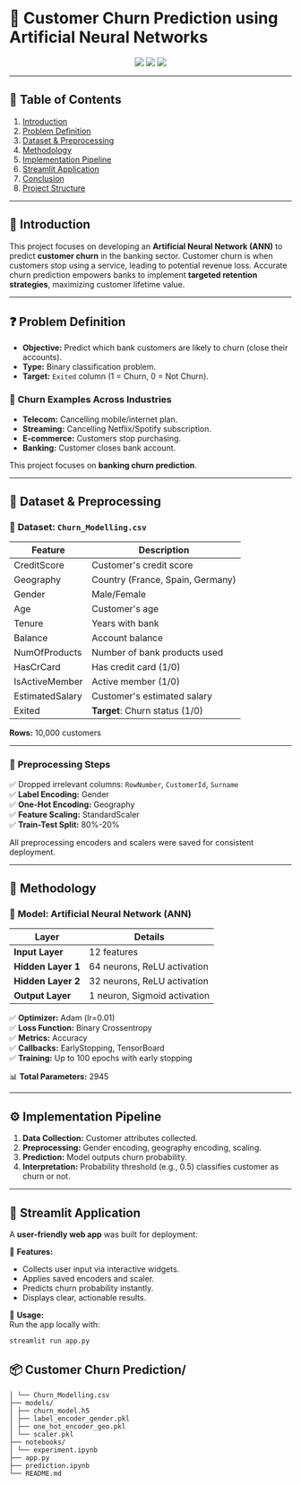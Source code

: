 # 🌟 Customer Churn Prediction using Artificial Neural Networks

<p align="center">
  <img src="https://img.shields.io/badge/Project%20Status-Completed-green" />
  <img src="https://img.shields.io/badge/Model-ANN-blueviolet" />
  <img src="https://img.shields.io/badge/Deployment-Streamlit-orange" />
</p>

---

## 📌 **Table of Contents**

1. [Introduction](#introduction)
2. [Problem Definition](#problem-definition)
3. [Dataset & Preprocessing](#dataset--preprocessing)
4. [Methodology](#methodology)
5. [Implementation Pipeline](#implementation-pipeline)
6. [Streamlit Application](#streamlit-application)
7. [Conclusion](#conclusion)
8. [Project Structure](#project-structure)

---

## 📝 **Introduction**

This project focuses on developing an **Artificial Neural Network (ANN)** to predict **customer churn** in the banking sector. Customer churn is when customers stop using a service, leading to potential revenue loss. Accurate churn prediction empowers banks to implement **targeted retention strategies**, maximizing customer lifetime value.

---

## ❓ **Problem Definition**

- **Objective:** Predict which bank customers are likely to churn (close their accounts).
- **Type:** Binary classification problem.
- **Target:** `Exited` column (1 = Churn, 0 = Not Churn).

### 🔹 **Churn Examples Across Industries**
- **Telecom:** Cancelling mobile/internet plan.
- **Streaming:** Cancelling Netflix/Spotify subscription.
- **E-commerce:** Customers stop purchasing.
- **Banking:** Customer closes bank account.

This project focuses on **banking churn prediction**.

---

## 📂 **Dataset & Preprocessing**

### 🔸 **Dataset:** `Churn_Modelling.csv`

| Feature | Description |
|---|---|
| CreditScore | Customer's credit score |
| Geography | Country (France, Spain, Germany) |
| Gender | Male/Female |
| Age | Customer's age |
| Tenure | Years with bank |
| Balance | Account balance |
| NumOfProducts | Number of bank products used |
| HasCrCard | Has credit card (1/0) |
| IsActiveMember | Active member (1/0) |
| EstimatedSalary | Customer's estimated salary |
| Exited | **Target**: Churn status (1/0) |

**Rows:** 10,000 customers

---

### 🔸 **Preprocessing Steps**

✅ Dropped irrelevant columns: `RowNumber`, `CustomerId`, `Surname`  
✅ **Label Encoding:** Gender  
✅ **One-Hot Encoding:** Geography  
✅ **Feature Scaling:** StandardScaler  
✅ **Train-Test Split:** 80%-20%

All preprocessing encoders and scalers were saved for consistent deployment.

---

## 🧠 **Methodology**

### 🔹 **Model: Artificial Neural Network (ANN)**

| Layer | Details |
|---|---|
| **Input Layer** | 12 features |
| **Hidden Layer 1** | 64 neurons, ReLU activation |
| **Hidden Layer 2** | 32 neurons, ReLU activation |
| **Output Layer** | 1 neuron, Sigmoid activation |

✅ **Optimizer:** Adam (lr=0.01)  
✅ **Loss Function:** Binary Crossentropy  
✅ **Metrics:** Accuracy  
✅ **Callbacks:** EarlyStopping, TensorBoard  
✅ **Training:** Up to 100 epochs with early stopping

📊 **Total Parameters:** 2945

---

## ⚙️ **Implementation Pipeline**

1. **Data Collection:** Customer attributes collected.
2. **Preprocessing:** Gender encoding, geography encoding, scaling.
3. **Prediction:** Model outputs churn probability.
4. **Interpretation:** Probability threshold (e.g., 0.5) classifies customer as churn or not.

---

## 🚀 **Streamlit Application**

A **user-friendly web app** was built for deployment:

🔹 **Features:**
- Collects user input via interactive widgets.
- Applies saved encoders and scaler.
- Predicts churn probability instantly.
- Displays clear, actionable results.

🔹 **Usage:**  
Run the app locally with:

```bash
streamlit run app.py
```

## 📦 Customer Churn Prediction/
``` ├── data/
│ └── Churn_Modelling.csv
├── models/
│ ├── churn_model.h5
│ ├── label_encoder_gender.pkl
│ ├── one_hot_encoder_geo.pkl
│ └── scaler.pkl
├── notebooks/
│ └── experiment.ipynb
├── app.py
├── prediction.ipynb
└── README.md
```
